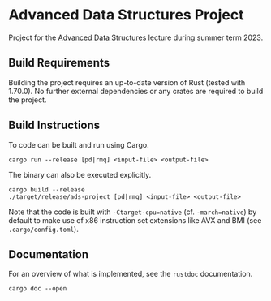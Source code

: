 # Advanced Data Structures Project

Project for the [Advanced Data Structures](https://algo2.iti.kit.edu/4521.php) lecture during summer term 2023.

## Build Requirements

Building the project requires an up-to-date version of Rust (tested with 1.70.0).
No further external dependencies or any crates are required to build the project.

## Build Instructions

To code can be built and run using Cargo.

```
cargo run --release [pd|rmq] <input-file> <output-file>
```

The binary can also be executed explicitly.

```
cargo build --release
./target/release/ads-project [pd|rmq] <input-file> <output-file>
```

Note that the code is built with `-Ctarget-cpu=native` (cf. `-march=native`) by default to 
  make use of x86 instruction set extensions like AVX and BMI (see `.cargo/config.toml`).

## Documentation

For an overview of what is implemented, see the `rustdoc` documentation.

```
cargo doc --open
```
